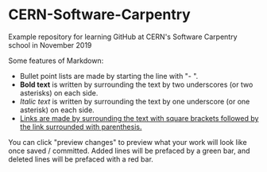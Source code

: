 # CERN-Software-Carpentry
Example repository for learning GitHub at CERN's Software Carpentry school in November 2019

Some features of Markdown:

- Bullet point lists are made by starting the line with "- ".
- __Bold text__ is written by surrounding the text by two underscores (or two asterisks) on each side.
- _Italic text_ is written by surrounding the text by one underscore (or one asterisk) on each side.
- [Links are made by surrounding the text with square brackets followed by the link surrounded with parenthesis.](https://home.cern)

You can click "preview changes" to preview what your work will look like once saved / committed. Added lines will be prefaced by a green bar, and deleted lines will be prefaced with a red bar.
